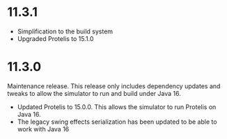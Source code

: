 # 11.3.1

* Simplification to the build system
* Upgraded Protelis to 15.1.0

# 11.3.0

Maintenance release. This release only includes dependency updates and tweaks to allow the simulator to run and build under Java 16.

* Updated Protelis to 15.0.0. This allows the simulator to run Protelis on Java 16.
* The legacy swing effects serialization has been updated to be able to work with Java 16
